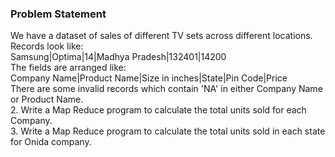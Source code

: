 ### Problem Statement
We have a dataset of sales of different TV sets across different locations.<br>
Records look like:<br>
Samsung|Optima|14|Madhya Pradesh|132401|14200<br>
The fields are arranged like:<br>
Company Name|Product Name|Size in inches|State|Pin Code|Price<br>
There are some invalid records which contain 'NA' in either Company Name or Product Name.<br>
2. Write a Map Reduce program to calculate the total units sold for each Company.<br>
3. Write a Map Reduce program to calculate the total units sold in each state for Onida
company.

